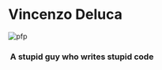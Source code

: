 # Vincenzo Deluca
![pfp](https://avatars.githubusercontent.com/u/69511568?s=96&v=4)
###  A stupid guy who writes stupid code
